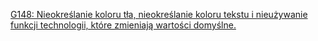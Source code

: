[G148: Nieokreślanie koloru tła, nieokreślanie koloru tekstu i nieużywanie funkcji technologii, które zmieniają wartości domyślne.](https://www.w3.org/WAI/WCAG21/Techniques/general/G148.html)